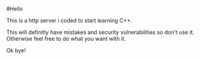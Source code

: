 #Hello

This is a http server i coded to start learning C++.

This will definitly have mistakes and security vulnerabilities so don't use it. Otherwise feel free to do what you want with it.

Ok bye!

